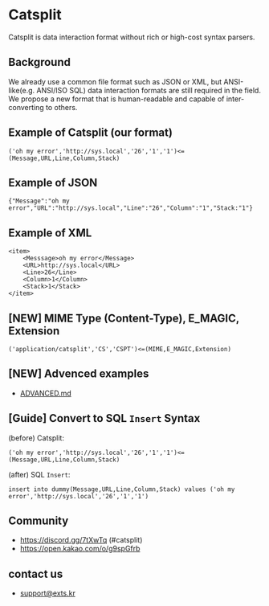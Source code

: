 # Catsplit
Catsplit is data interaction format without rich or high-cost syntax parsers.

## Background
We already use a common file format such as JSON or XML, but ANSI-like(e.g. ANSI/ISO SQL) data interaction formats are still required in the field. We propose a new format that is human-readable and capable of inter-converting to others.

## Example of Catsplit (our format)
```
('oh my error','http://sys.local','26','1','1')<=(Message,URL,Line,Column,Stack)
```

## Example of JSON
```
{"Message":"oh my error","URL":"http://sys.local","Line":"26","Column":"1","Stack:"1"}
```

## Example of XML
```
<item>
    <Messsage>oh my error</Message>
    <URL>http://sys.local</URL>
    <Line>26</Line>
    <Column>1</Column>
    <Stack>1</Stack>
</item>
```

## [NEW] MIME Type (Content-Type), E_MAGIC, Extension
```
('application/catsplit','CS','CSPT')<=(MIME,E_MAGIC,Extension)
```

## [NEW] Advenced examples
- [ADVANCED.md](https://github.com/gnh1201/catsplit-format/blob/master/ADVANCED.md)

## [Guide] Convert to SQL `Insert` Syntax
(before) Catsplit:
```
('oh my error','http://sys.local','26','1','1')<=(Message,URL,Line,Column,Stack)
```

(after) SQL `Insert`:
```
insert into dummy(Message,URL,Line,Column,Stack) values ('oh my error','http://sys.local','26','1','1')
```

## Community
- https://discord.gg/7tXwTq (#catsplit)
- https://open.kakao.com/o/g9spGfrb

## contact us
- support@exts.kr

